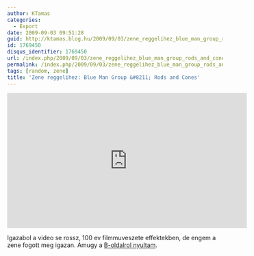 ```yaml
---
author: KTamas
categories:
  - Export
date: 2009-09-03 09:51:28
guid: http://ktamas.blog.hu/2009/09/03/zene_reggelihez_blue_man_group_rods_and_cones
id: 1769450
disqus_identifier: 1769450
url: /index.php/2009/09/03/zene_reggelihez_blue_man_group_rods_and_cones/
permalink: /index.php/2009/09/03/zene_reggelihez_blue_man_group_rods_and_cones/
tags: [random, zene]
title: 'Zene reggelihez: Blue Man Group &#8211; Rods and Cones'
---
```


<iframe width="560" height="315" src="https://www.youtube.com/embed/Y4kUfbLfITg" frameborder="0" allow="accelerometer; autoplay; encrypted-media; gyroscope; picture-in-picture" allowfullscreen></iframe>

Igazabol a video se rossz, 100 ev filmmuveszete effektekben, de engem a zene fogott meg igazan. Amugy a <a href="http://b-oldal.blog.hu/2009/09/02/100_ev_filmtortenelem_vizualis_effektjei" target="_blank">B-oldalrol nyultam</a>.
